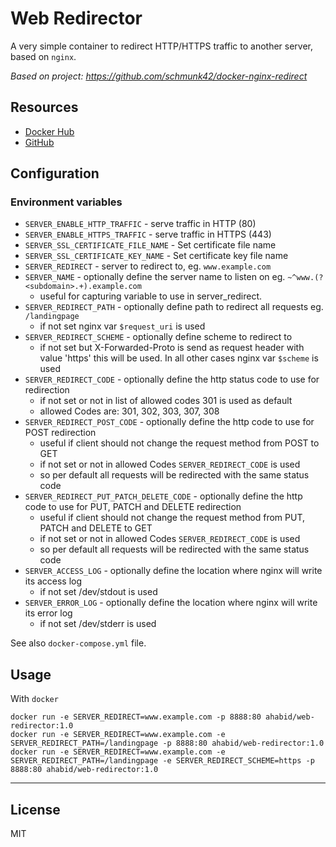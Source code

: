 # Web Redirector

A very simple container to redirect HTTP/HTTPS traffic to another server, based on `nginx`.

*Based on project: https://github.com/schmunk42/docker-nginx-redirect*

## Resources

- [Docker Hub](https://hub.docker.com/r/ahabid/web-redirector/)
- [GitHub](https://github.com/a-h-abid/docker-web-redirector)

## Configuration

### Environment variables

- `SERVER_ENABLE_HTTP_TRAFFIC` - serve traffic in HTTP (80)
- `SERVER_ENABLE_HTTPS_TRAFFIC` - serve traffic in HTTPS (443)
- `SERVER_SSL_CERTIFICATE_FILE_NAME` - Set certificate file name
- `SERVER_SSL_CERTIFICATE_KEY_NAME` - Set certificate key file name
- `SERVER_REDIRECT` - server to redirect to, eg. `www.example.com`
- `SERVER_NAME` - optionally define the server name to listen on eg. `~^www.(?<subdomain>.+).example.com`
   - useful for capturing variable to use in server_redirect.
- `SERVER_REDIRECT_PATH` - optionally define path to redirect all requests eg. `/landingpage`
   - if not set nginx var `$request_uri` is used
- `SERVER_REDIRECT_SCHEME` - optionally define scheme to redirect to
   - if not set but X-Forwarded-Proto is send as request header with value 'https' this will be used.
     In all other cases nginx var `$scheme` is used
- `SERVER_REDIRECT_CODE` - optionally define the http status code to use for redirection
   - if not set or not in list of allowed codes 301 is used as default
   - allowed Codes are: 301, 302, 303, 307, 308
 - `SERVER_REDIRECT_POST_CODE` - optionally define the http code to use for POST redirection
    - useful if client should not change the request method from POST to GET
    - if not set or not in allowed Codes `SERVER_REDIRECT_CODE` is used
    - so per default all requests will be redirected with the same status code
 - `SERVER_REDIRECT_PUT_PATCH_DELETE_CODE` - optionally define the http code to use for PUT, PATCH and DELETE redirection
    - useful if client should not change the request method from PUT, PATCH and DELETE to GET
    - if not set or not in allowed Codes `SERVER_REDIRECT_CODE` is used
    - so per default all requests will be redirected with the same status code
- `SERVER_ACCESS_LOG` - optionally define the location where nginx will write its access log
   - if not set /dev/stdout is used
- `SERVER_ERROR_LOG` - optionally define the location where nginx will write its error log
   - if not set /dev/stderr is used

See also `docker-compose.yml` file.

## Usage

With `docker`

    docker run -e SERVER_REDIRECT=www.example.com -p 8888:80 ahabid/web-redirector:1.0
    docker run -e SERVER_REDIRECT=www.example.com -e SERVER_REDIRECT_PATH=/landingpage -p 8888:80 ahabid/web-redirector:1.0
    docker run -e SERVER_REDIRECT=www.example.com -e SERVER_REDIRECT_PATH=/landingpage -e SERVER_REDIRECT_SCHEME=https -p 8888:80 ahabid/web-redirector:1.0

---

## License

MIT
